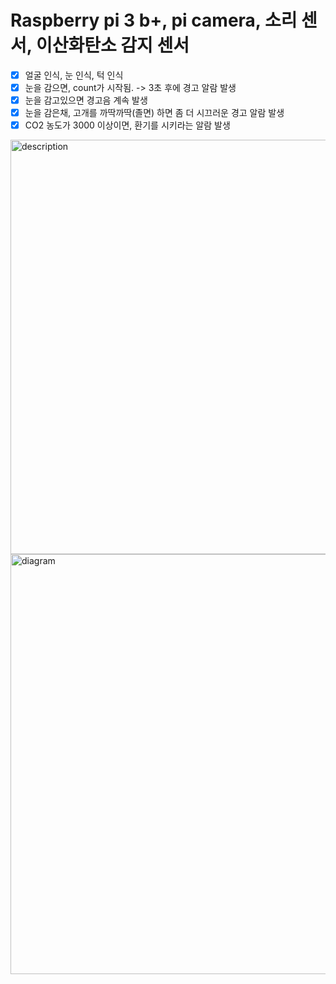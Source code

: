 
<h1> Raspberry pi 3 b+, pi camera, 소리 센서, 이산화탄소 감지 센서</h1>

- [x] 얼굴 인식, 눈 인식, 턱 인식
- [x] 눈을 감으면, count가 시작됨. -> 3초 후에 경고 알람 발생
- [x] 눈을 감고있으면 경고음 계속 발생
- [x] 눈을 감은채, 고개를 까딱까딱(졸면) 하면 좀 더 시끄러운 경고 알람 발생
- [x] CO2 농도가 3000 이상이면, 환기를 시키라는 알람 발생
<img width="663" alt="description" src="https://user-images.githubusercontent.com/78518132/119444480-47920d80-bd66-11eb-96b7-0c4c4177226e.png">

<img width="672" alt="diagram" src="https://user-images.githubusercontent.com/78518132/119444453-3e08a580-bd66-11eb-9e07-9dbc5231ee96.png">
